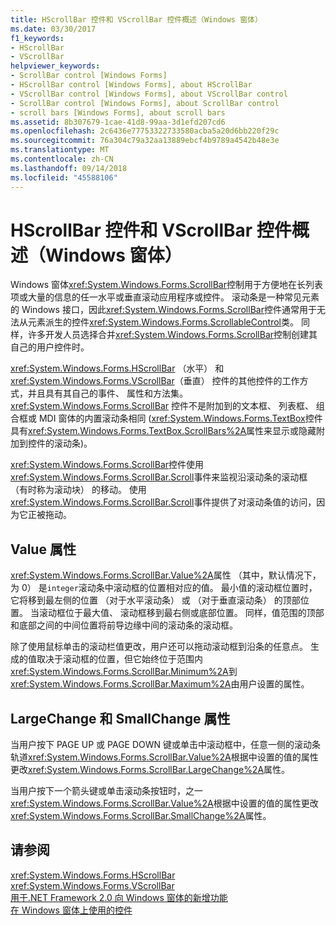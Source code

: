 ```yaml
---
title: HScrollBar 控件和 VScrollBar 控件概述（Windows 窗体）
ms.date: 03/30/2017
f1_keywords:
- HScrollBar
- VScrollBar
helpviewer_keywords:
- ScrollBar control [Windows Forms]
- HScrollBar control [Windows Forms], about HScrollBar
- VScrollBar control [Windows Forms], about VScrollBar control
- ScrollBar control [Windows Forms], about ScrollBar control
- scroll bars [Windows Forms], about scroll bars
ms.assetid: 8b307679-1cae-41d8-99aa-3d1efd207cd6
ms.openlocfilehash: 2c6436e77753322733580acba5a20d6bb220f29c
ms.sourcegitcommit: 76a304c79a32aa13889ebcf4b9789a4542b48e3e
ms.translationtype: MT
ms.contentlocale: zh-CN
ms.lasthandoff: 09/14/2018
ms.locfileid: "45588106"
---
```

# <a name="hscrollbar-and-vscrollbar-controls-overview-windows-forms"></a>HScrollBar 控件和 VScrollBar 控件概述（Windows 窗体）
Windows 窗体<xref:System.Windows.Forms.ScrollBar>控制用于方便地在长列表项或大量的信息的任一水平或垂直滚动应用程序或控件。 滚动条是一种常见元素的 Windows 接口，因此<xref:System.Windows.Forms.ScrollBar>控件通常用于无法从元素派生的控件<xref:System.Windows.Forms.ScrollableControl>类。 同样，许多开发人员选择合并<xref:System.Windows.Forms.ScrollBar>控制创建其自己的用户控件时。  
  
 <xref:System.Windows.Forms.HScrollBar> （水平） 和<xref:System.Windows.Forms.VScrollBar>（垂直） 控件的其他控件的工作方式，并且具有其自己的事件、 属性和方法集。 <xref:System.Windows.Forms.ScrollBar> 控件不是附加到的文本框、 列表框、 组合框或 MDI 窗体的内置滚动条相同 (<xref:System.Windows.Forms.TextBox>控件具有<xref:System.Windows.Forms.TextBox.ScrollBars%2A>属性来显示或隐藏附加到控件的滚动条)。  
  
 <xref:System.Windows.Forms.ScrollBar>控件使用<xref:System.Windows.Forms.ScrollBar.Scroll>事件来监视沿滚动条的滚动框 （有时称为滚动块） 的移动。 使用<xref:System.Windows.Forms.ScrollBar.Scroll>事件提供了对滚动条值的访问，因为它正被拖动。  
  
## <a name="value-property"></a>Value 属性  
 <xref:System.Windows.Forms.ScrollBar.Value%2A>属性 （其中，默认情况下，为 0） 是`integer`滚动条中滚动框的位置相对应的值。 最小值的滚动框位置时，它将移到最左侧的位置 （对于水平滚动条） 或 （对于垂直滚动条） 的顶部位置。 当滚动框位于最大值、 滚动框移到最右侧或底部位置。 同样，值范围的顶部和底部之间的中间位置将前导边缘中间的滚动条的滚动框。  
  
 除了使用鼠标单击的滚动栏值更改，用户还可以拖动滚动框到沿条的任意点。 生成的值取决于滚动框的位置，但它始终位于范围内<xref:System.Windows.Forms.ScrollBar.Minimum%2A>到<xref:System.Windows.Forms.ScrollBar.Maximum%2A>由用户设置的属性。  
  
## <a name="largechange-and-smallchange-properties"></a>LargeChange 和 SmallChange 属性  
 当用户按下 PAGE UP 或 PAGE DOWN 键或单击中滚动框中，任意一侧的滚动条轨道<xref:System.Windows.Forms.ScrollBar.Value%2A>根据中设置的值的属性更改<xref:System.Windows.Forms.ScrollBar.LargeChange%2A>属性。  
  
 当用户按下一个箭头键或单击滚动条按钮时，之一<xref:System.Windows.Forms.ScrollBar.Value%2A>根据中设置的值的属性更改<xref:System.Windows.Forms.ScrollBar.SmallChange%2A>属性。  
  
## <a name="see-also"></a>请参阅  
 <xref:System.Windows.Forms.HScrollBar>  
 <xref:System.Windows.Forms.VScrollBar>  
 [用于.NET Framework 2.0 向 Windows 窗体的新增功能](https://msdn.microsoft.com/library/c61a923d-3d6a-4c8c-820c-e94c83f3f9a8)  
 [在 Windows 窗体上使用的控件](../../../../docs/framework/winforms/controls/controls-to-use-on-windows-forms.md)
